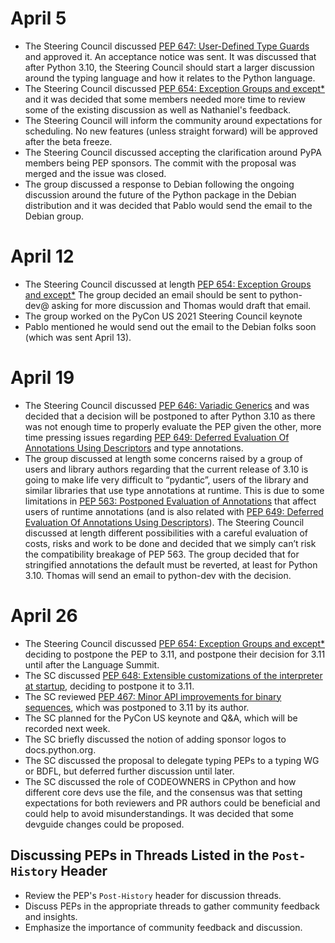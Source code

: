 # April 5

- The Steering Council discussed [PEP 647: User-Defined Type
  Guards](https://www.python.org/dev/peps/pep-0647/) and approved it. An
  acceptance notice was sent. It was discussed that after Python 3.10, the
  Steering Council should start a larger discussion around the typing language
  and how it relates to the Python language.
- The Steering Council discussed [PEP 654: Exception Groups and
  except\*](https://www.python.org/dev/peps/pep-0654/) and it was decided that
  some members needed more time to review some of the existing discussion as
  well as Nathaniel's feedback.
- The Steering Council will inform the community around expectations for
  scheduling. No new features (unless straight forward) will be approved after
  the beta freeze.
- The Steering Council  discussed accepting the clarification around PyPA
  members being PEP sponsors. The commit with the proposal was merged and the
  issue was closed.
- The group discussed a response to Debian following the ongoing discussion
  around the future of the Python package in the Debian distribution and it was
  decided that Pablo would send the email to the Debian group.

# April 12

- The Steering Council discussed at length [PEP 654: Exception Groups and
  except\*](https://www.python.org/dev/peps/pep-0654/) The group decided an
  email should be sent to python-dev@ asking for more discussion and Thomas
  would draft that email.
- The group worked on the PyCon US 2021 Steering Council keynote
- Pablo mentioned he would send out the email to the Debian folks soon (which
  was sent April 13).

# April 19

- The Steering Council discussed [PEP 646: Variadic
  Generics](https://www.python.org/dev/peps/pep-0646/) and was decided that a
  decision will be postponed to after Python 3.10 as there was not enough time
  to properly evaluate the PEP given the other, more time pressing issues
  regarding [PEP 649: Deferred Evaluation Of Annotations Using
  Descriptors](https://www.python.org/dev/peps/pep-0649/) and type annotations.
- The group discussed at length some concerns raised by a group of users and
  library authors regarding that the current release of 3.10 is going to make
  life very difficult to “pydantic”, users of the library and similar libraries
  that use type annotations at runtime. This is due to some limitations in [PEP
  563: Postponed Evaluation of
  Annotations](https://www.python.org/dev/peps/pep-0563/) that affect users of
  runtime annotations (and is also related with [PEP 649: Deferred Evaluation
  Of Annotations Using
  Descriptors](https://www.python.org/dev/peps/pep-0649/)). The Steering
  Council discussed at length different possibilities with a careful evaluation
  of costs, risks and work to be done and decided that we simply can’t risk the
  compatibility breakage of PEP 563. The group decided that for stringified
  annotations the default must be reverted, at least for Python 3.10. Thomas
  will send an email to python-dev with the decision.


# April 26

- The Steering Council discussed [PEP 654: Exception Groups and
  except\*](https://www.python.org/dev/peps/pep-0654/) deciding to postpone the
  PEP to 3.11, and postpone their decision for 3.11 until after the Language
  Summit.
- The SC discussed [PEP 648: Extensible customizations of the interpreter at
  startup](https://www.python.org/dev/peps/pep-0648/), deciding to postpone it
  to 3.11.
- The SC reviewed [PEP 467: Minor API improvements for binary
  sequences](https://www.python.org/dev/peps/pep-0467/), which was postponed to
  3.11 by its author.
- The SC planned for the PyCon US keynote and Q&A, which will be recorded next
  week.
- The SC briefly discussed the notion of adding sponsor logos to
  docs.python.org.
- The SC discussed the proposal to delegate typing PEPs to a typing WG or BDFL,
  but deferred further discussion until later.
- The SC discussed the role of CODEOWNERS in CPython and how different core
  devs use the file, and the consensus was that setting expectations for both
  reviewers and PR authors could be beneficial and could help to avoid
  misunderstandings. It was decided that some devguide changes could be
  proposed.

## Discussing PEPs in Threads Listed in the `Post-History` Header

- Review the PEP's `Post-History` header for discussion threads.
- Discuss PEPs in the appropriate threads to gather community feedback and insights.
- Emphasize the importance of community feedback and discussion.
